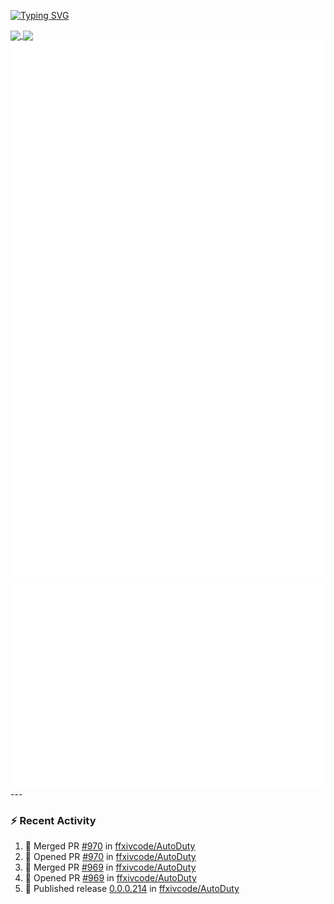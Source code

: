 [![Typing SVG](https://readme-typing-svg.demolab.com?font=Fira+Code&duration=1000&pause=1000&multiline=true&repeat=false&width=435&lines=Simon+Latusek+%7C+Gameplay+Engineer)](https://git.io/typing-svg)

<a href="https://github.com/anuraghazra/github-readme-stats">
  <img height=200 align="center" src="https://github-readme-stats.vercel.app/api?username=erdelf&theme=radical" />
</a>
<a href="https://github.com/anuraghazra/convoychat">
  <img height=200 align="center" src="https://streak-stats.demolab.com?user=erdelf&theme=radical&mode=weekly" />
</a>

<picture>
  <img src="/github-metrics.svg" alt="Metrics">
</picture>

<picture>
  <img src="/github-metrics-achievements.svg" alt="Achievements">
</picture>
---

### :zap: Recent Activity
<!--START_SECTION:activity-->
1. 🎉 Merged PR [#970](https://github.com/ffxivcode/AutoDuty/pull/970) in [ffxivcode/AutoDuty](https://github.com/ffxivcode/AutoDuty)
2. 💪 Opened PR [#970](https://github.com/ffxivcode/AutoDuty/pull/970) in [ffxivcode/AutoDuty](https://github.com/ffxivcode/AutoDuty)
3. 🎉 Merged PR [#969](https://github.com/ffxivcode/AutoDuty/pull/969) in [ffxivcode/AutoDuty](https://github.com/ffxivcode/AutoDuty)
4. 💪 Opened PR [#969](https://github.com/ffxivcode/AutoDuty/pull/969) in [ffxivcode/AutoDuty](https://github.com/ffxivcode/AutoDuty)
5. 🚀 Published release [0.0.0.214](https://github.com/ffxivcode/AutoDuty/releases/tag/0.0.0.214) in [ffxivcode/AutoDuty](https://github.com/ffxivcode/AutoDuty)
<!--END_SECTION:activity-->

<!--
**erdelf/erdelf** is a ✨ _special_ ✨ repository because its `README.md` (this file) appears on your GitHub profile.

Here are some ideas to get you started:

- 🔭 I’m currently working on ...
- 🌱 I’m currently learning ...
- 👯 I’m looking to collaborate on ...
- 🤔 I’m looking for help with ...
- 💬 Ask me about ...
- 📫 How to reach me: ...
- 😄 Pronouns: ...
- ⚡ Fun fact: ...
-->

